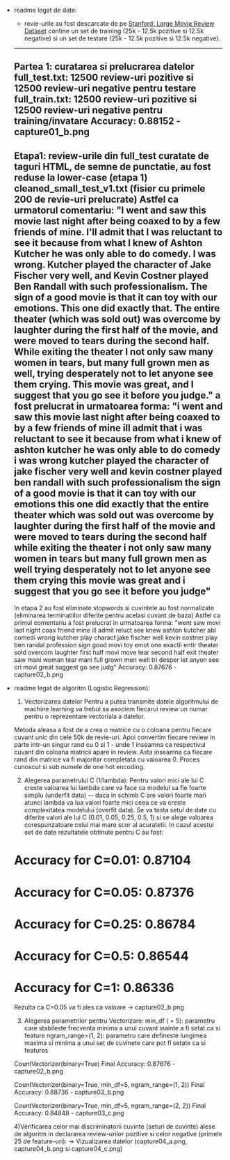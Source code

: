 - readme legat de date: 
    - revie-urile au fost descarcate de pe <a href="http://ai.stanford.edu/~amaas/data/sentiment/">Stanford: Large Movie Review Dataset</a> contine un set de training (25k - 12.5k pozitive si 12.5k negative) si un set de testare (25k - 12.5k pozitive si 12.5k negative).
    ---
    Partea 1: curatarea si prelucrarea datelor
    full_test.txt: 12500 review-uri pozitive si 12500 review-uri negative pentru testare
    full_train.txt: 12500 review-uri pozitive si 12500 review-uri negative pentru training/invatare 
    Accuracy: 0.88152 - capture01_b.png
    ---
    Etapa1: review-urile din full_test curatate de taguri HTML, de semne de punctatie, au fost reduse la lower-case (etapa 1) cleaned_small_test_v1.txt (fisier cu primele 200 de revie-uri prelucrate)
    Astfel ca urmatorul comentariu: "I went and saw this movie last night after being coaxed to by a few friends of mine. I'll admit that I was reluctant to see it because from what I knew of Ashton Kutcher he was only able to do comedy. I was wrong. Kutcher played the character of Jake Fischer very well, and Kevin Costner played Ben Randall with such professionalism. The sign of a good movie is that it can toy with our emotions. This one did exactly that. The entire theater (which was sold out) was overcome by laughter during the first half of the movie, and were moved to tears during the second half. While exiting the theater I not only saw many women in tears, but many full grown men as well, trying desperately not to let anyone see them crying. This movie was great, and I suggest that you go see it before you judge." a fost prelucrat in urmatoarea forma: "i went and saw this movie last night after being coaxed to by a few friends of mine ill admit that i was reluctant to see it because from what i knew of ashton kutcher he was only able to do comedy i was wrong kutcher played the character of jake fischer very well and kevin costner played ben randall with such professionalism the sign of a good movie is that it can toy with our emotions this one did exactly that the entire theater which was sold out was overcome by laughter during the first half of the movie and were moved to tears during the second half while exiting the theater i not only saw many women in tears but many full grown men as well trying desperately not to let anyone see them crying this movie was great and i suggest that you go see it before you judge"
    ----
    In etapa 2 au fost eliminate stopwords si cuvintele au fost normalizate (eliminarea terminatiilor diferite pentru acelasi cuvant de baza)
    Astfel ca primul comentariu a fost prelucrat in urmatoarea forma: "went saw movi last night coax friend mine ill admit reluct see knew ashton kutcher abl comedi wrong kutcher play charact jake fischer well kevin costner play ben randal profession sign good movi toy emot one exactli entir theater sold overcom laughter first half movi move tear second half exit theater saw mani woman tear mani full grown men well tri desper let anyon see cri movi great suggest go see judg"
    Accuracy: 0.87676 - capture02_b.png

- readme legat de algoritm (Logistic Regression):
    1) Vectorizarea datelor
    Pentru a putea transmite datele algoritmului de machine learning va trebui sa asociem fiecarui review un numar pentru o reprezentare vectoriala a datelor.
    
    Metoda aleasa a fost de a crea o matrice cu o coloana pentru fiecare cuvant unic din cele 50k de revie-uri. Apoi convertim fiecare review in parte intr-un singur rand cu 0 si 1 - unde 1 inseamna ca respectivul cuvant din coloana matricii apare in review. Asta inseamna ca fiecare rand din matrice va fi majoritar completata cu valoarea 0. Proces cunoscut si sub numele de one hot encoding. 

    2) Alegerea parametrului C (1/lambda):
    Pentru valori mici ale lui C creste valoarea lui lambda care va face ca modelul sa fie foarte simplu (underfit data) -- daca in schimb C are valori foarte mari atunci lambda va lua valori foarte mici ceea ce va creste complexitatea modelului (overfit data).
    Se va testa setul de date cu diferite valori ale lui C (0.01, 0.05, 0.25, 0.5, 1) si se alege valoarea corespunzatoare celui mai mare scor al acuratetii.
    In cazul acestui set de date rezultatele obtinute pentru C au fost:
    # Accuracy for C=0.01: 0.87104
    # Accuracy for C=0.05: 0.87376
    # Accuracy for C=0.25: 0.86784
    # Accuracy for C=0.5: 0.86544
    # Accuracy for C=1: 0.86336
    Rezulta ca C=0.05 va fi ales ca valoare -> capture02_b.png

    3) Alegerea parametrilor pentru Vectorizare:
    min_df ( = 5): parametru care stabileste frecventa minima a unui cuvant inainte a fi setat ca si feature
    ngram_range=(1, 2): parametru care defineste lungimea maxima si minima a unui set de cuvinete care pot fi setate ca si features
    
    CountVectorizer(binary=True)
    Final Accuracy: 0.87676 - capture02_b.png
    
    CountVectorizer(binary=True, min_df=5, ngram_range=(1, 2))
    Final Accuracy: 0.88736 - capture03_b.png

    CountVectorizer(binary=True, min_df=5, ngram_range=(2, 2))
    Final Accuracy: 0.84848 - capture03_c.png

    4)Verificarea celor mai discriminatorii cuvinte (seturi de cuvinte) alese de algoritm in declararea review-urilor pozitive si celor negative (primele 25 de feature-uri):
    -> Vizualizarea datelor (capture04_a.png, capture04_b.png si capture04_c.png)